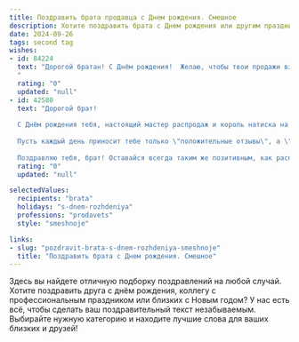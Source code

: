 ```yaml
---
title: Поздравить брата продавца c Днем рождения. Смешное
description: Хотите поздравить брата c Днем рождения или другим праздником? Наш ИИ создаст незабываемое поздравление, а вы обязательно выделитесь среди других.  
date: 2024-09-26
tags: second tag
wishes:
- id: 84224
  text: "Дорогой братан! С Днём рождения!  Желаю, чтобы твои продажи взлетели до небес, а клиенты стояли в очереди, чтобы купить у тебя хоть что-нибудь, даже если это будет просто воздух!  Главное, чтобы зарплата росла быстрее, чем твои амбиции, а настроение оставалось всегда на уровне \"распродажи века\"!  Короче, будь круче всех продавцов на свете, и пусть твой день рождения будет самым продаваемым событием года!
  "
  rating: "0"
  updated: "null"
- id: 42580
  text: "Дорогой брат!
  
  С Днём рождения тебя, настоящий мастер распродаж и король натиска на клиентов! Желаю, чтобы твои продажи росли быстрее, чем очередь за новыми скидками в Черную пятницу! Пусть твой комп был бы всегда заполнен не только цифрами, но и смехом, а в корзинах счастья — только лучшие товары!
  
  Пусть каждый день приносит тебе только \"положительные отзывы\", а \"возвратов\" в жизни будет как можно меньше! Не забывай отдыхать между распродажами, чтобы успеть и с друзьями поразговаривать, и на лотерею раз в год выиграть.
  
  Поздравляю тебя, брат! Оставайся всегда таким же позитивным, как распродажа выходного дня! 🎉💸"
  rating: "0"
  updated: "null"

selectedValues:
  recipients: "brata"
  holidays: "s-dnem-rozhdeniya"
  professions: "prodavets"
  style: "smeshnoje"

links:
- slug: "pozdravit-brata-s-dnem-rozhdeniya-smeshnoje"
  title: "Поздравить брата c Днем рождения. Смешное"
---
```


Здесь вы найдете отличную подборку поздравлений на любой случай.
Хотите поздравить друга с днём рождения, коллегу с профессиональным праздником или близких с Новым годом? У нас есть всё, чтобы сделать ваш поздравительный текст незабываемым. Выбирайте нужную категорию и находите лучшие слова для ваших близких и друзей!
